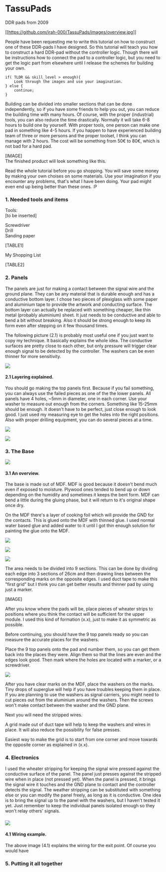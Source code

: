 # TassuPads
DDR pads from 2009

[[https://github.com/irah-000/TassuPads/images/overview.jpg]]


  

People have been requesting me to write this tutorial on how to construct one of these DDR-pads I have designed. So this tutorial will teach you how to construct a hard DDR-pad without the controller logic. Though there will be instructions how to connect the pad to a controller logic, but you need to get the logic part from elsewhere until I release the schemes for building your own.  

```
if( TLDR && skill_level > enough){  
    Look through the images and use your imagination.  
} else {  
    continue;  
}  
```
  
Building can be divided into smaller sections that can be done independently, so if you have some friends to help you out, you can reduce the building time with many hours. Of course, with the proper (industrial) tools, you can also reduce the time drastically. Normally it will take 6-8 hours to build one by yourself. With proper tools, one person can make one pad in something like 4-5 hours. If you happen to have experienced building team of three or more persons and the proper toolset, I think you can manage with 2 hours. The cost will be something from 50€ to 80€, which is not bad for a hard pad.  
  

\[IMAGE\]  
The finished product will look something like this.  

  
Read the whole tutorial before you go shopping. You will save some money by making your own choises on some materials. Use your imagination if you encounter any problems, that's what I have been doing. Your pad might even end up being better than these ones. :P  
  

### 1\. Needed tools and items

Tools:  
\[to be inserted\]  
  
Screwdriver  
Drill  
Sanding paper

[TABLE1]


My Shopping List  


[TABLE2]
  
  
  

### 2\. Panels

The panels are just for making a contact between the signal wire and the ground plane. They can be any material that is durable enough and has a conductive bottom layer. I chose two pieces of plexiglass with some paper and aluminium tape to provide the artwork and conducting surface. The bottom layer can actually be replaced with something cheaper, like thin metal (probably aluminium) sheet. It just needs to be conductive and able to bend a bit without breaking. Also it should be strong enough to keep its form even after stepping on it few thousand times.  
  
The following picture (2.1) is probably most useful one if you just want to copy my technique. It basically explains the whole idea. The conductive surfaces are pretty close to each other, but only pressure will trigger clear enough signal to be detected by the controller. The washers can be even thinner for more sensitivity.  
  

[![](panel2_tn.png)](panel2.png)  
#### 2.1 Layering explained.

  
You should go making the top panels first. Because if you fail something, you can always use the failed pieces as one of the the lower panels. All panels have 4 holes, ~5mm in diameter, one in each corner. Use your washer to measure out enough from the corners. Something like 15-25mm should be enough. It doesn't have to be perfect, just close enough to look good. I just used my measuring eye to get the holes into the right positions. Also with proper drilling  equipment, you can do several pieces at a time.  
  

[![](img_1495_tn.jpg)](img_1495.jpg)

[![](img_1499_tn.jpg)](img_1499.jpg)

  

  

  
  
  
### 3\. The Base

[![](overview_tn.png)](overview.png)  
#### 3.1 An overview.  

  
The base is made out of MDF. MDF is good because it doesn't bend much even if exposed to moisture. Plywood ones tended to bend up or down depending on the humidity and sometimes it keeps the bent form. MDF can bend a little during the gluing phase, but it will return to it's original shape once dry.  
  
On the MDF there's a layer of cooking foil which will provide the GND for the contacts. This is glued onto the MDF with thinned glue. I used normal water based glue and added water to it until I got thin enough solution for painting the glue onto the MDF.  
  

![](img_1481_tn.jpg)  

![](img_1483_tn.jpg)  

![](img_1485_tn.jpg)  

  

  

  

  
The area needs to be divided into 9 sections. This can be done by dividing each edge into 3 sections of 26cm and then drawing lines between the corresponding marks on the opposite edges. I used duct tape to make this "first grid" but I think you can get better results and thinner pad by using just a marker.  
  
\[IMAGE\]  
  
After you know where the pads will be, place pieces of wheater strips to positions where you think the contact will be sufficient for the upper module. I used this kind of formation (x.x), just to make it as symmetric as possible.  
  
  
  
Before continuing, you should have the 9 top panels ready so you can measure the accurate places for the washers.  
  
Place the 9 top panels onto the pad and number them, so you can get them back into the places they were. Align them so that the lines are even and the edges look good. Then mark where the holes are located with a marker, or a screwdriver.  
  

[![](img_1506_tn.jpg)](img_1506.jpg)  
  

  
After you have clear marks on the MDF, place the washers on the marks. Tiny drops of superglue will help if you have troubles keeping them in place. If you are planning to use the washers as signal carriers, you might need to cut pieces out from the aluminium around the washers. Then the screws won't make contact between the washer and the GND plane.  
  
Next you will need the stripped wires.  
  
A grid made out of duct tape will help to keep the washers and wires in place. It will also reduce the possibility for false presses.  
  
Easiest way to make the grid is to start from one corner and move towards the opposite corner as explained in (x.x).  
  
  
  
  

### 4\. Electronics

I used the wheater stripping for keeping the signal wire pressed against the conductive surface of the panel. The panel just presses against the stripped wire when in place (not pressed yet). When the panel is pressed, it brings the signal wire it touches and the GND plane to contact and the controller detects the signal. The weather stripping can be substituted with something else or you can modify the panel freely, as long as it is conductive. One idea is to bring the signal up to the panel with the washers, but I haven't tested it yet. Just remember to keep the individual panels isolated enough so they won't relay others' signals.  

### [![](panel1_tn.png)](panel1.png)

#### 4.1 Wiring example.

  
The above image (4.1) explains the wiring for the exit point. Of course you would have  
  
  

### 5\. Putting it all together
